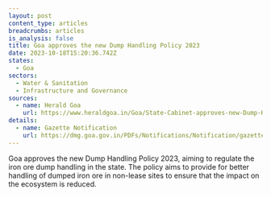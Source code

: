 ```yaml
---
layout: post
content_type: articles
breadcrumbs: articles
is_analysis: false
title: Goa approves the new Dump Handling Policy 2023
date: 2023-10-18T15:20:36.742Z
states:
  - Goa
sectors:
  - Water & Sanitation
  - Infrastructure and Governance
sources:
  - name: Herald Goa
    url: https://www.heraldgoa.in/Goa/State-Cabinet-approves-new-Dump-Handling-Policy-2023/210302
details:
  - name: Gazette Notification
    url: https://dmg.goa.gov.in/PDFs/Notifications/Notification/gazettenotification_2324-24-SI-SUG-1_20230915122920.pdf
---
```

Goa approves the new Dump Handling Policy 2023, aiming to regulate the iron ore dump handling in the state. The policy aims to provide for better handling of dumped iron ore in non-lease sites to ensure that the impact on the ecosystem is reduced.